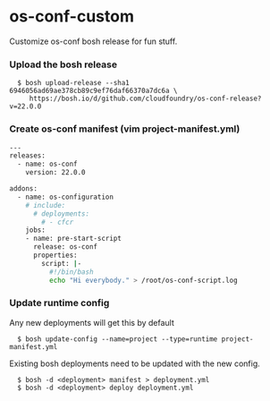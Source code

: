 # os-conf-custom
Customize os-conf bosh release for fun stuff.

### Upload the bosh release
```console
  $ bosh upload-release --sha1 6946056ad69ae378cb89c9ef76daf66370a7dc6a \
     https://bosh.io/d/github.com/cloudfoundry/os-conf-release?v=22.0.0
```

### Create os-conf manifest (vim project-manifest.yml)
```bash
---
releases:
  - name: os-conf
    version: 22.0.0

addons:
  - name: os-configuration
    # include:
      # deployments:
        # - cfcr
    jobs:
    - name: pre-start-script
      release: os-conf
      properties:
        script: |-
          #!/bin/bash
          echo "Hi everybody." > /root/os-conf-script.log
```

### Update runtime config
Any new deployments will get this by default
```console
  $ bosh update-config --name=project --type=runtime project-manifest.yml
```

Existing bosh deployments need to be updated with the new config.
```console
  $ bosh -d <deployment> manifest > deployment.yml
  $ bosh -d <deployment> deploy deployment.yml
```
